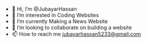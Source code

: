 - 👋 Hi, I’m @JubayarHassan
- 👀 I’m interested in Coding Websites
- 🌱 I’m currently Making a News Website
- 💞️ I’m looking to collaborate on building a website
- 📫 How to reach me jubayarhassan5233@gmail.com

<!---
JubayarHassan/JubayarHassan is a ✨ special ✨ repository because its `README.md` (this file) appears on your GitHub profile.
You can click the Preview link to take a look at your changes.
--->
